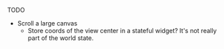 TODO

- Scroll a large canvas
  - Store coords of the view center in a stateful widget? It's not really part of the world state.
